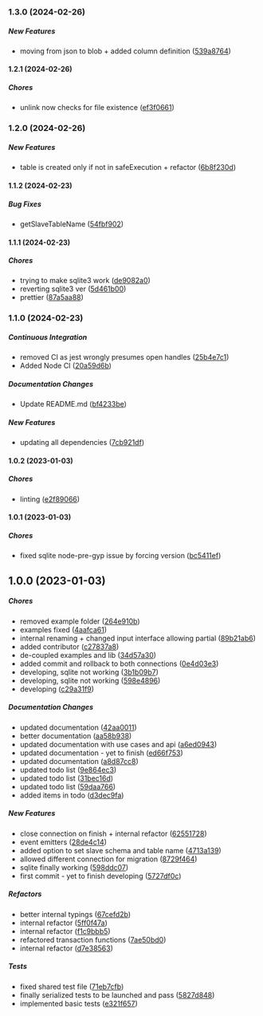 ### 1.3.0 (2024-02-26)

##### New Features

*  moving from json to blob + added column definition ([539a8764](https://github.com/Cadienvan/soft-delete-migrator/commit/539a8764e46a193b4e94ad7d8e0dabc4db4857cb))

#### 1.2.1 (2024-02-26)

##### Chores

*  unlink now checks for file existence ([ef3f0661](https://github.com/Cadienvan/soft-delete-migrator/commit/ef3f0661a2830eb14dd8e684a3ccf946884c5948))

### 1.2.0 (2024-02-26)

##### New Features

*  table is created only if not in safeExecution + refactor ([6b8f230d](https://github.com/Cadienvan/soft-delete-migrator/commit/6b8f230daae7c9ddb096d74032170d12be04d403))

#### 1.1.2 (2024-02-23)

##### Bug Fixes

*  getSlaveTableName ([54fbf902](https://github.com/Cadienvan/soft-delete-migrator/commit/54fbf90296bbf03a146bb7112b47643638f41a2a))

#### 1.1.1 (2024-02-23)

##### Chores

*  trying to make sqlite3 work ([de9082a0](https://github.com/Cadienvan/soft-delete-migrator/commit/de9082a0e639af9b6375098a5678e496242e5446))
*  reverting sqlite3 ver ([5d461b00](https://github.com/Cadienvan/soft-delete-migrator/commit/5d461b00f8875e59bcc0f5a651ebe31bb0710003))
*  prettier ([87a5aa88](https://github.com/Cadienvan/soft-delete-migrator/commit/87a5aa8831c6c379aba27d05f2f6e324055f7992))

### 1.1.0 (2024-02-23)

##### Continuous Integration

*  removed CI as jest wrongly presumes open handles ([25b4e7c1](https://github.com/Cadienvan/soft-delete-migrator/commit/25b4e7c1852642d57b5651171d681a79b2bdd025))
*  Added Node CI ([20a59d6b](https://github.com/Cadienvan/soft-delete-migrator/commit/20a59d6b30a0a277b5d6cc21b2b3ca4bc6e1f2f8))

##### Documentation Changes

*  Update README.md ([bf4233be](https://github.com/Cadienvan/soft-delete-migrator/commit/bf4233be40031a882f7da0708dccc163ba4b7a46))

##### New Features

*  updating all dependencies ([7cb921df](https://github.com/Cadienvan/soft-delete-migrator/commit/7cb921dfb0017db085f0b2ac4df5cab45f03cd22))

#### 1.0.2 (2023-01-03)

##### Chores

*  linting ([e2f89066](https://github.com/Cadienvan/soft-delete-migrator/commit/e2f8906602e4bfb5554e127b8905913b0c04638b))

#### 1.0.1 (2023-01-03)

##### Chores

*  fixed sqlite node-pre-gyp issue by forcing version ([bc5411ef](https://github.com/Cadienvan/soft-delete-migrator/commit/bc5411efc400b8d38ce420432f2928128ccc335f))

## 1.0.0 (2023-01-03)

##### Chores

*  removed example folder ([264e910b](https://github.com/Cadienvan/soft-delete-migrator/commit/264e910b7143b481a888f490d3b91b038b265cd4))
*  examples fixed ([4aafca61](https://github.com/Cadienvan/soft-delete-migrator/commit/4aafca61c75a88dbb75d8be6d2a457424c153d1a))
*  internal renaming + changed input interface allowing partial ([89b21ab6](https://github.com/Cadienvan/soft-delete-migrator/commit/89b21ab624f305ea5beb5da6982fade8c9823fce))
*  added contributor ([c27837a8](https://github.com/Cadienvan/soft-delete-migrator/commit/c27837a8daf7865fe0cb89388df11fcf8e17103f))
*  de-coupled examples and lib ([34d57a30](https://github.com/Cadienvan/soft-delete-migrator/commit/34d57a30e7ba7f981fdd53694bf9957325063d41))
*  added commit and rollback to both connections ([0e4d03e3](https://github.com/Cadienvan/soft-delete-migrator/commit/0e4d03e34195ed4eee9ba1ae1f98622542b62316))
*  developing, sqlite not working ([3b1b09b7](https://github.com/Cadienvan/soft-delete-migrator/commit/3b1b09b7ddb6d955577cc43b03f459c97355468c))
*  developing, sqlite not working ([598e4896](https://github.com/Cadienvan/soft-delete-migrator/commit/598e4896e7d6044935336c523dd1f443af59de80))
*  developing ([c29a31f9](https://github.com/Cadienvan/soft-delete-migrator/commit/c29a31f9618f3498a4a2e6fcb59d6a46a4b854a3))

##### Documentation Changes

*  updated documentation ([42aa0011](https://github.com/Cadienvan/soft-delete-migrator/commit/42aa001163a23ff8e426561117ba00b02e3066a7))
*  better documentation ([aa58b938](https://github.com/Cadienvan/soft-delete-migrator/commit/aa58b9385689d1fd29716769ad74b729de9c6d5a))
*  updated documentation with use cases and api ([a6ed0943](https://github.com/Cadienvan/soft-delete-migrator/commit/a6ed0943179fcc33f4a2b01d90a2cfe3a6c6f75a))
*  updated documentation - yet to finish ([ed66f753](https://github.com/Cadienvan/soft-delete-migrator/commit/ed66f753e252c9ef704ac11bfd06daa73c488603))
*  updated documentation ([a8d87cc8](https://github.com/Cadienvan/soft-delete-migrator/commit/a8d87cc82cdcf0f372abda06e92d38621d7fb629))
*  updated todo list ([9e864ec3](https://github.com/Cadienvan/soft-delete-migrator/commit/9e864ec35541ca3d34427e7db9aa3c074175678e))
*  updated todo list ([31bec16d](https://github.com/Cadienvan/soft-delete-migrator/commit/31bec16d424afdb306fbf0c4a0b83278e533a8ed))
*  updated todo list ([59daa766](https://github.com/Cadienvan/soft-delete-migrator/commit/59daa76614b257d5049aa9c71ed05b9de46e939a))
*  added items in todo ([d3dec9fa](https://github.com/Cadienvan/soft-delete-migrator/commit/d3dec9fabb9fd54bcb7d2ed468c6157e15e0c346))

##### New Features

*  close connection on finish + internal refactor ([62551728](https://github.com/Cadienvan/soft-delete-migrator/commit/6255172889cc78993f016eb4724a06b1ff0eb8f9))
*  event emitters ([28de4c14](https://github.com/Cadienvan/soft-delete-migrator/commit/28de4c149c2a298ce5aeccb51f5513ea42de604f))
*  added option to set slave schema and table name ([4713a139](https://github.com/Cadienvan/soft-delete-migrator/commit/4713a139957e05dfab95fd9868602bf883eb6469))
*  allowed different connection for migration ([8729f464](https://github.com/Cadienvan/soft-delete-migrator/commit/8729f4643aaedd297c81a65d36d6d3539e97220a))
*  sqlite finally working ([598ddc07](https://github.com/Cadienvan/soft-delete-migrator/commit/598ddc07919bea658703d4d9008d23dee39b1ccd))
*  first commit - yet to finish developing ([5727df0c](https://github.com/Cadienvan/soft-delete-migrator/commit/5727df0c910a18beeefea3e66046210a4029770f))

##### Refactors

*  better internal typings ([67cefd2b](https://github.com/Cadienvan/soft-delete-migrator/commit/67cefd2b6b69f7585f1b8107c7719e216bcedc78))
*  internal refactor ([5ff0f47a](https://github.com/Cadienvan/soft-delete-migrator/commit/5ff0f47ad3bae814def826f2c699a30d7055bf60))
*  internal refactor ([f1c9bbb5](https://github.com/Cadienvan/soft-delete-migrator/commit/f1c9bbb5d831487216699081ab9863903a80254c))
*  refactored transaction functions ([7ae50bd0](https://github.com/Cadienvan/soft-delete-migrator/commit/7ae50bd0fcfff7d9aecb4cc400f4ddab799fc833))
*  internal refactor ([d7e38563](https://github.com/Cadienvan/soft-delete-migrator/commit/d7e385637fdbcc163159aaba9e044557e95bd996))

##### Tests

*  fixed shared test file ([71eb7cfb](https://github.com/Cadienvan/soft-delete-migrator/commit/71eb7cfb491f50b26c777105438da0bb3dc387b0))
*  finally serialized tests to be launched and pass ([5827d848](https://github.com/Cadienvan/soft-delete-migrator/commit/5827d8485fb8d6747fd67a5545fa05a1254f67cc))
*  implemented basic tests ([e321f657](https://github.com/Cadienvan/soft-delete-migrator/commit/e321f6572001222b638d28f6f0edd4ac61b881bf))

